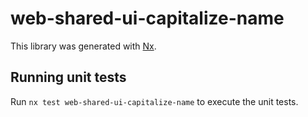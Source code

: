 # web-shared-ui-capitalize-name

This library was generated with [Nx](https://nx.dev).

## Running unit tests

Run `nx test web-shared-ui-capitalize-name` to execute the unit tests.
